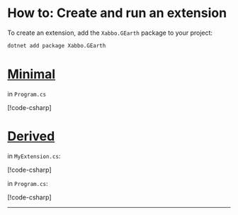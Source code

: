 # How to: Create and run an extension

To create an extension, add the `Xabbo.GEarth` package to your project:

```sh
dotnet add package Xabbo.GEarth
```

# [Minimal](#tab/minimal)

in `Program.cs`

[!code-csharp[](~/src/examples/create-extension/minimal/Program.cs)]

# [Derived](#tab/derived)

in `MyExtension.cs`:

[!code-csharp[](~/src/examples/create-extension/inherited/MyExtension.cs)]

in `Program.cs`:

[!code-csharp[](~/src/examples/create-extension/inherited/Program.cs)]

---
